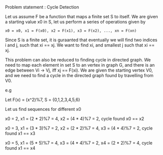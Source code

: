 Problem statement : Cycle Detection
    
Let us assume F be a function that maps a finite set S to itself. We are given a starting value x0
in S, let us perform a series of operations given by

    x0 = x0, x1 = F(x0), x2 = F(x1), x3 = F(x2), ..., xn = F(xn)

Since S is a finite set, it is guraanted that eventually we will find two indices i and j, such
that xi == xj. We want to find xi, and smallest j such that xi == xj.

This problem can also be reduced to finding cycle in directed graph. We need to map each element
in set S to an vertex in graph G, and there is an edge between Vi -> Vj, iff xj == F(xi).
We are given the starting vertex V0, and we need to find a cycle in the directed graph found
by travelling from V0.

e.g 

Let F(x) = (x^2)%7,
S = {0,1,2,3,4,5,6}

Let us find sequences for different x0

x0 = 2, x1 = (2 * 2)%7 = 4, x2 = (4 * 4)%7 = 2, cycle found x0 == x2

x0 = 3, x1 = (3 * 3)%7 = 2, x2 = (2 * 2)%7 = 4, x3 = (4 * 4)%7 = 2, cycle found x1 == x3

x0 = 5, x1 = (5 * 5)%7 = 4, x3 = (4 * 4)%7 = 2, x4 = (2 * 2)%7 = 4, cycle found x1 == x4